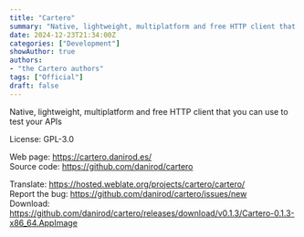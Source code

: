 ```yaml
---
title: "Cartero"
summary: "Native, lightweight, multiplatform and free HTTP client that you can use to test your APIs"
date: 2024-12-23T21:34:00Z
categories: ["Development"]
showAuthor: true
authors:
- "the Cartero authors"
tags: ["Official"]
draft: false
---
```


Native, lightweight, multiplatform and free HTTP client that you can use to test your APIs

License: GPL-3.0

Web page: <https://cartero.danirod.es/>  
Source code: <https://github.com/danirod/cartero>

Translate: <https://hosted.weblate.org/projects/cartero/cartero/>  
Report the bug: <https://github.com/danirod/cartero/issues/new>  
Download: <https://github.com/danirod/cartero/releases/download/v0.1.3/Cartero-0.1.3-x86_64.AppImage>
